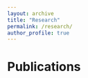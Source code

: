 ```yaml
---
layout: archive
title: "Research"
permalink: /research/
author_profile: true
---
```


Publications
=====
